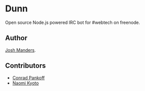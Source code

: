 Dunn
====

Open source Node.js powered IRC bot for #webtech on freenode.

Author
-----
[Josh Manders](http://www.joshmanders.com).

Contributors
-----
* [Conrad Pankoff](http://www.fknsrs.biz/)
* [Naomi Kyoto](http://github.com/naomik)